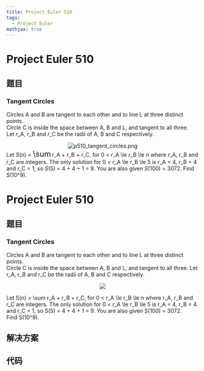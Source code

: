 ```yaml
---
title: Project Euler 510
tags:
  - Project Euler
mathjax: true
---
```

<escape><!-- more --></escape>
    
# Project Euler 510
## 题目
### Tangent Circles

Circles A and B are tangent to each other and to line L at three distinct points.<br />
Circle C is inside the space between A, B and L, and tangent to all three.<br />
Let <var>r</var>_A, <var>r</var>_B and <var>r</var>_C be the radii of A, B and C respectively.<br /><div align="center"><img src="project/images/p510_tangent_circles.png" alt="p510_tangent_circles.png" /></div>
Let <var>S</var>(<var>n</var>) = <span style="font-size:larger;"><span style="font-size:larger;">\sum</span></span> <var>r</var>_A + <var>r</var>_B + <var>r</var>_C, for 0 < <var>r</var>_A \le <var>r</var>_B \le <var>n</var> where <var>r</var>_A, <var>r</var>_B and <var>r</var>_C are integers.
The only solution for 0 < <var>r</var>_A \le <var>r</var>_B \le 5 is <var>r</var>_A = 4, <var>r</var>_B = 4 and <var>r</var>_C = 1, so <var>S</var>(5) = 4 + 4 + 1 = 9.
You are also given <var>S</var>(100) = 3072.
Find <var>S</var>(10^9).


# Project Euler 510
## 题目
### Tangent Circles

Circles A and B are tangent to each other and to line L at three distinct points.<br>Circle C is inside the space between A, B and L, and tangent to all three.
Let r_A, r_B and r_C be the radii of A, B and C respectively.
<center><img src="https://projecteuler.net/project/images/p510_tangent_circles.png"></center>

Let S(n)&nbsp;=&nbsp;\sum&nbsp;r_A&nbsp;+&nbsp;r_B&nbsp;+&nbsp;r_C, for 0&nbsp;<&nbsp;r_A&nbsp;\le&nbsp;r_B&nbsp;\le&nbsp;n where r_A, r_B and r_C are integers.
The only solution for 0&nbsp;<&nbsp;r_A&nbsp;\le&nbsp;r_B&nbsp;\le&nbsp;5 is r_A&nbsp;=&nbsp;4, r_B&nbsp;=&nbsp;4 and r_C&nbsp;=&nbsp;1, so S(5)&nbsp;=&nbsp;4&nbsp;+&nbsp;4&nbsp;+&nbsp;1&nbsp;=&nbsp;9.
You are also given S(100)&nbsp;=&nbsp;3072.<br>Find S(10^9).


## 解决方案


## 代码


